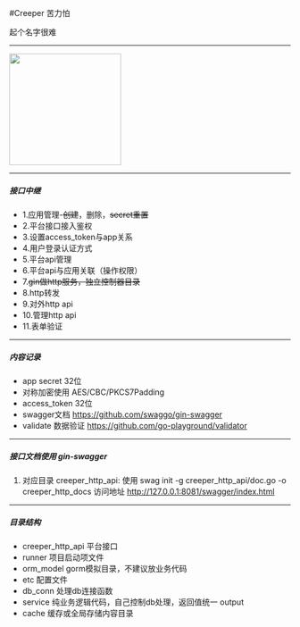 #Creeper 苦力怕

起个名字很难

------------

<html>
<img src="http://yunxi.online/creeper.jpeg" width="200" height="200" />
</html>

------------

##### **接口中继**

- 1.应用管理-~~创建~~，删除，~~secret重置~~
- 2.平台接口接入鉴权
- 3.设置access_token与app关系
- 4.用户登录认证方式
- 5.平台api管理
- 6.平台api与应用关联（操作权限）
- 7.~~gin做http服务，独立控制器目录~~
- 8.http转发
- 9.对外http api
- 10.管理http api
- 11.表单验证

------------

##### **内容记录**
- app secret 32位
- 对称加密使用 AES/CBC/PKCS7Padding
- access_token 32位
- swagger文档 https://github.com/swaggo/gin-swagger
- validate 数据验证 https://github.com/go-playground/validator 

------------

##### **接口文档使用 gin-swagger**
1. 对应目录 creeper_http_api:
		使用 swag init -g creeper_http_api/doc.go -o creeper_http_docs
		访问地址 http://127.0.0.1:8081/swagger/index.html

------------

##### **目录结构**
- creeper_http_api 平台接口
- runner 项目启动项文件
- orm_model gorm模拟目录，不建议放业务代码
- etc 配置文件
- db_conn 处理db连接函数
- service 纯业务逻辑代码，自己控制db处理，返回值统一 output
- cache 缓存或全局存储内容目录
